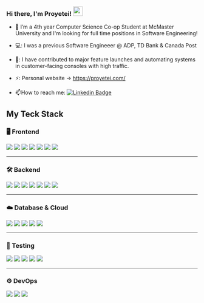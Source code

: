 
### Hi there, I'm Proyetei! <img src="https://emojis.slackmojis.com/emojis/images/1536351075/4594/blob-wave.gif" width="25"/>

<!--
**proyetei/proyetei** is a ✨ _special_ ✨ repository because its `README.md` (this file) appears on your GitHub profile.

Here are some ideas to get you started:

- 🔭 I’m currently working on ...
- 🌱 I’m currently learning ...
- 👯 I’m looking to collaborate on ...
- 🤔 I’m looking for help with ...
- 💬 Ask me about ...
- 📫 How to reach me: ...
- 😄 Pronouns: ...
- ⚡ Fun fact: ...
-->

<!--<div id = "badges">
  <img src = "https://img.shields.io/badge/LinkedIn-blue?logo=linkedin&logoColor=white&style=for-the-badge" alt = "Linkedin Badge" />
</div>-->

- 🏫 I’m a 4th year Computer Science Co-op Student at McMaster University and I'm looking for full time positions in Software Engineering!

- 💻: I was a previous Software Engineeer @ ADP, TD Bank & Canada Post

- 🧠: I have contributed to major feature launches and automating systems in customer-facing consoles with high traffic.
- ⚡: Personal website -> https://proyetei.com/

- :mailbox:How to reach me: [![Linkedin Badge](https://img.shields.io/badge/-Proyetei-blue?style=flat&logo=Linkedin&logoColor=white)](https://www.linkedin.com/in/proyeteiakanda/)
## My Teck Stack
### 🖥️ Frontend
<p align="left">
  <img src="https://img.shields.io/badge/React-61DAFB?logo=react&logoColor=white&style=flat-square" />
  <img src="https://img.shields.io/badge/React_Native-61DAFB?logo=react&logoColor=white&style=flat-square" />
  <img src="https://img.shields.io/badge/AngularJS-E23237?logo=angularjs&logoColor=white&style=flat-square" />
  <img src="https://img.shields.io/badge/JavaScript-F7DF1E?logo=javascript&logoColor=black&style=flat-square" />
  <img src="https://img.shields.io/badge/TypeScript-007ACC?logo=typescript&logoColor=white&style=flat-square" />
  <img src="https://img.shields.io/badge/Tailwind_CSS-38B2AC?logo=tailwind-css&logoColor=white&style=flat-square" />
  <img src="https://img.shields.io/badge/Bootstrap-7952B3?logo=bootstrap&logoColor=white&style=flat-square" />
</p>

---

### 🛠️ Backend
<p align="left">
  <img src="https://img.shields.io/badge/Java-007396?logo=java&logoColor=white&style=flat-square" />
  <img src="https://img.shields.io/badge/Spring_Boot-6DB33F?logo=springboot&logoColor=white&style=flat-square" />
  <img src="https://img.shields.io/badge/Python-3776AB?logo=python&logoColor=white&style=flat-square" />
  <img src="https://img.shields.io/badge/Flask-000000?logo=flask&logoColor=white&style=flat-square" />
  <img src="https://img.shields.io/badge/Go-00ADD8?logo=go&logoColor=white&style=flat-square" />
  <img src="https://img.shields.io/badge/Node.js-339933?logo=nodedotjs&logoColor=white&style=flat-square" />
  <img src="https://img.shields.io/badge/Express.js-000000?logo=express&logoColor=white&style=flat-square" />
</p>

---

### ☁️ Database & Cloud
<p align="left">
  <img src="https://img.shields.io/badge/PostgreSQL-4169E1?logo=postgresql&logoColor=white&style=flat-square" />
  <img src="https://img.shields.io/badge/MongoDB-47A248?logo=mongodb&logoColor=white&style=flat-square" />
  <img src="https://img.shields.io/badge/Firebase-FFCA28?logo=firebase&logoColor=black&style=flat-square" />
  <img src="https://img.shields.io/badge/GCP-4285F4?logo=googlecloud&logoColor=white&style=flat-square" />
  <img src="https://img.shields.io/badge/AWS_S3-FF9900?logo=amazonaws&logoColor=white&style=flat-square" />
</p>

---

### 🧪 Testing
<p align="left">
  <img src="https://img.shields.io/badge/Selenium-43B02A?logo=selenium&logoColor=white&style=flat-square" />
  <img src="https://img.shields.io/badge/Cucumber-23D96C?logo=cucumber&logoColor=white&style=flat-square" />
  <img src="https://img.shields.io/badge/JUnit-25A162?logo=junit5&logoColor=white&style=flat-square" />
  <img src="https://img.shields.io/badge/Postman-FF6C37?logo=postman&logoColor=white&style=flat-square" />
  <img src="https://img.shields.io/badge/JEST-C21325?logo=jest&logoColor=white&style=flat-square" />
</p>

---

### ⚙️ DevOps
<p align="left">
  <img src="https://img.shields.io/badge/Docker-2496ED?logo=docker&logoColor=white&style=flat-square" />
  <img src="https://img.shields.io/badge/Jenkins-D24939?logo=jenkins&logoColor=white&style=flat-square" />
  <img src="https://img.shields.io/badge/GitHub_Actions-2088FF?logo=githubactions&logoColor=white&style=flat-square" />
</p>
